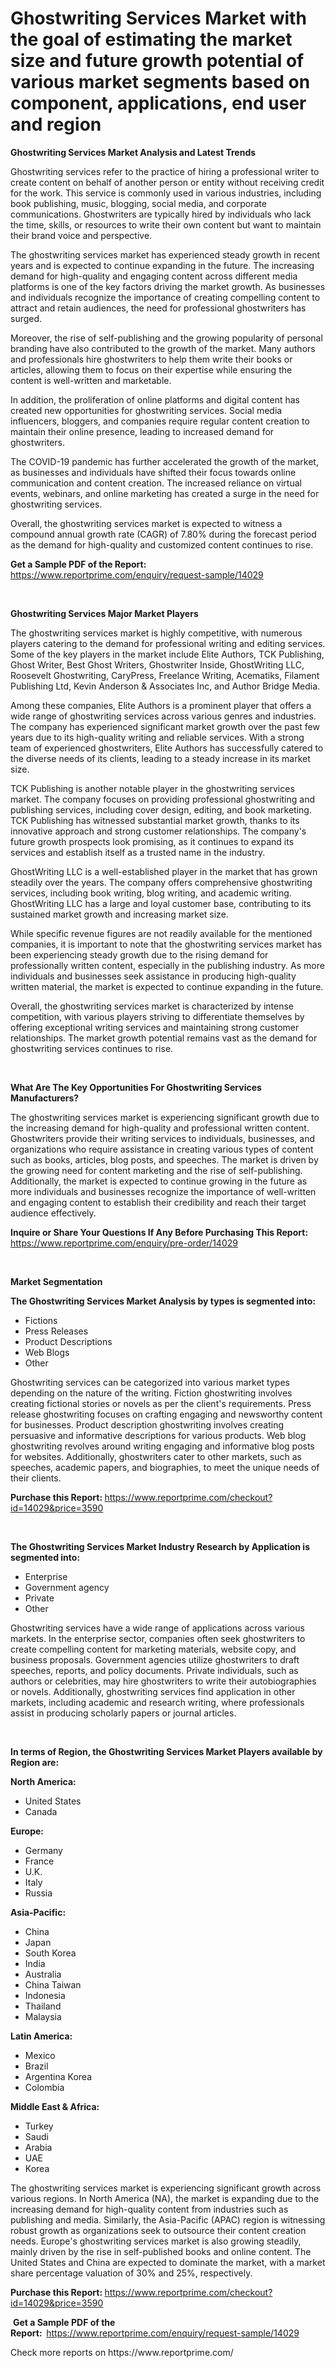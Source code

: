 <p><h1>Ghostwriting Services Market with the goal of estimating the market size and future growth potential of various market segments based on component, applications, end user and region</h1></p><p><strong>Ghostwriting Services Market Analysis and Latest Trends</strong></p>
<p><p>Ghostwriting services refer to the practice of hiring a professional writer to create content on behalf of another person or entity without receiving credit for the work. This service is commonly used in various industries, including book publishing, music, blogging, social media, and corporate communications. Ghostwriters are typically hired by individuals who lack the time, skills, or resources to write their own content but want to maintain their brand voice and perspective.</p><p>The ghostwriting services market has experienced steady growth in recent years and is expected to continue expanding in the future. The increasing demand for high-quality and engaging content across different media platforms is one of the key factors driving the market growth. As businesses and individuals recognize the importance of creating compelling content to attract and retain audiences, the need for professional ghostwriters has surged.</p><p>Moreover, the rise of self-publishing and the growing popularity of personal branding have also contributed to the growth of the market. Many authors and professionals hire ghostwriters to help them write their books or articles, allowing them to focus on their expertise while ensuring the content is well-written and marketable.</p><p>In addition, the proliferation of online platforms and digital content has created new opportunities for ghostwriting services. Social media influencers, bloggers, and companies require regular content creation to maintain their online presence, leading to increased demand for ghostwriters.</p><p>The COVID-19 pandemic has further accelerated the growth of the market, as businesses and individuals have shifted their focus towards online communication and content creation. The increased reliance on virtual events, webinars, and online marketing has created a surge in the need for ghostwriting services.</p><p>Overall, the ghostwriting services market is expected to witness a compound annual growth rate (CAGR) of 7.80% during the forecast period as the demand for high-quality and customized content continues to rise.</p></p>
<p><strong>Get a Sample PDF of the Report:&nbsp;</strong> <a href="https://www.reportprime.com/enquiry/request-sample/14029">https://www.reportprime.com/enquiry/request-sample/14029</a></p>
<p>&nbsp;</p>
<p><strong>Ghostwriting Services Major Market Players</strong></p>
<p><p>The ghostwriting services market is highly competitive, with numerous players catering to the demand for professional writing and editing services. Some of the key players in the market include Elite Authors, TCK Publishing, Ghost Writer, Best Ghost Writers, Ghostwriter Inside, GhostWriting LLC, Roosevelt Ghostwriting, CaryPress, Freelance Writing, Acematiks, Filament Publishing Ltd, Kevin Anderson & Associates Inc, and Author Bridge Media.</p><p>Among these companies, Elite Authors is a prominent player that offers a wide range of ghostwriting services across various genres and industries. The company has experienced significant market growth over the past few years due to its high-quality writing and reliable services. With a strong team of experienced ghostwriters, Elite Authors has successfully catered to the diverse needs of its clients, leading to a steady increase in its market size.</p><p>TCK Publishing is another notable player in the ghostwriting services market. The company focuses on providing professional ghostwriting and publishing services, including cover design, editing, and book marketing. TCK Publishing has witnessed substantial market growth, thanks to its innovative approach and strong customer relationships. The company's future growth prospects look promising, as it continues to expand its services and establish itself as a trusted name in the industry.</p><p>GhostWriting LLC is a well-established player in the market that has grown steadily over the years. The company offers comprehensive ghostwriting services, including book writing, blog writing, and academic writing. GhostWriting LLC has a large and loyal customer base, contributing to its sustained market growth and increasing market size.</p><p>While specific revenue figures are not readily available for the mentioned companies, it is important to note that the ghostwriting services market has been experiencing steady growth due to the rising demand for professionally written content, especially in the publishing industry. As more individuals and businesses seek assistance in producing high-quality written material, the market is expected to continue expanding in the future.</p><p>Overall, the ghostwriting services market is characterized by intense competition, with various players striving to differentiate themselves by offering exceptional writing services and maintaining strong customer relationships. The market growth potential remains vast as the demand for ghostwriting services continues to rise.</p></p>
<p>&nbsp;</p>
<p><strong>What Are The Key Opportunities For Ghostwriting Services Manufacturers?</strong></p>
<p><p>The ghostwriting services market is experiencing significant growth due to the increasing demand for high-quality and professional written content. Ghostwriters provide their writing services to individuals, businesses, and organizations who require assistance in creating various types of content such as books, articles, blog posts, and speeches. The market is driven by the growing need for content marketing and the rise of self-publishing. Additionally, the market is expected to continue growing in the future as more individuals and businesses recognize the importance of well-written and engaging content to establish their credibility and reach their target audience effectively.</p></p>
<p><strong>Inquire or Share Your Questions If Any Before Purchasing This Report:</strong> <a href="https://www.reportprime.com/enquiry/pre-order/14029">https://www.reportprime.com/enquiry/pre-order/14029</a></p>
<p>&nbsp;</p>
<p><strong>Market Segmentation</strong></p>
<p><strong>The Ghostwriting Services Market Analysis by types is segmented into:</strong></p>
<p><ul><li>Fictions</li><li>Press Releases</li><li>Product Descriptions</li><li>Web Blogs</li><li>Other</li></ul></p>
<p><p>Ghostwriting services can be categorized into various market types depending on the nature of the writing. Fiction ghostwriting involves creating fictional stories or novels as per the client's requirements. Press release ghostwriting focuses on crafting engaging and newsworthy content for businesses. Product description ghostwriting involves creating persuasive and informative descriptions for various products. Web blog ghostwriting revolves around writing engaging and informative blog posts for websites. Additionally, ghostwriters cater to other markets, such as speeches, academic papers, and biographies, to meet the unique needs of their clients.</p></p>
<p><strong>Purchase this Report:&nbsp;</strong><a href="https://www.reportprime.com/checkout?id=14029&price=3590">https://www.reportprime.com/checkout?id=14029&price=3590</a></p>
<p>&nbsp;</p>
<p><strong>The Ghostwriting Services Market Industry Research by Application is segmented into:</strong></p>
<p><ul><li>Enterprise</li><li>Government agency</li><li>Private</li><li>Other</li></ul></p>
<p><p>Ghostwriting services have a wide range of applications across various markets. In the enterprise sector, companies often seek ghostwriters to create compelling content for marketing materials, website copy, and business proposals. Government agencies utilize ghostwriters to draft speeches, reports, and policy documents. Private individuals, such as authors or celebrities, may hire ghostwriters to write their autobiographies or novels. Additionally, ghostwriting services find application in other markets, including academic and research writing, where professionals assist in producing scholarly papers or journal articles.</p></p>
<p>&nbsp;</p>
<p><strong>In terms of Region, the Ghostwriting Services Market Players available by Region are:</strong></p>
<p>
    <p> <strong> North America: </strong>
        <ul>
            <li>United States</li>
            <li>Canada</li>
        </ul>
        </p> 
    <p> <strong> Europe: </strong>
        <ul>
            <li>Germany</li>
            <li>France</li>
            <li>U.K.</li>
            <li>Italy</li>
            <li>Russia</li>
        </ul>
        </p> 
    <p> <strong> Asia-Pacific: </strong>
        <ul>
            <li>China</li>
            <li>Japan</li>
            <li>South Korea</li>
            <li>India</li>
            <li>Australia</li>
            <li>China Taiwan</li>
            <li>Indonesia</li>
            <li>Thailand</li>
            <li>Malaysia</li>
        </ul>
        </p> 
    <p> <strong> Latin America: </strong>
        <ul>
            <li>Mexico</li>
            <li>Brazil</li>
            <li>Argentina Korea</li>
            <li>Colombia</li>
        </ul>
        </p> 
    <p> <strong> Middle East & Africa: </strong>
        <ul>
            <li>Turkey</li>
            <li>Saudi</li>
            <li>Arabia</li>
            <li>UAE</li>
            <li>Korea</li>
        </ul>
    </p>
    </p>
<p><p>The ghostwriting services market is experiencing significant growth across various regions. In North America (NA), the market is expanding due to the increasing demand for high-quality content from industries such as publishing and media. Similarly, the Asia-Pacific (APAC) region is witnessing robust growth as organizations seek to outsource their content creation needs. Europe's ghostwriting services market is also growing steadily, mainly driven by the rise in self-published books and online content. The United States and China are expected to dominate the market, with a market share percentage valuation of 30% and 25%, respectively.</p></p>
<p><strong>Purchase this Report: </strong><a href="https://www.reportprime.com/checkout?id=14029&price=3590">https://www.reportprime.com/checkout?id=14029&price=3590</a></p>
<p>&nbsp;<strong>Get a Sample PDF of the Report:&nbsp;&nbsp;</strong><a href="https://www.reportprime.com/enquiry/request-sample/14029">https://www.reportprime.com/enquiry/request-sample/14029</a></p>
<p><strong></strong></p>
<p>Check more reports on https://www.reportprime.com/</p>